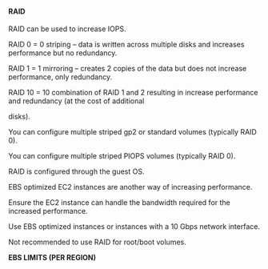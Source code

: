#### RAID


RAID can be used to increase IOPS.


RAID 0 = 0 striping – data is written across multiple disks and increases performance but no redundancy.


RAID 1 = 1 mirroring – creates 2 copies of the data but does not increase performance, only redundancy.


RAID 10 = 10 combination of RAID 1 and 2 resulting in increase performance and redundancy (at the cost of additional

disks).


You can configure multiple striped gp2 or standard volumes (typically RAID 0).


You can configure multiple striped PIOPS volumes (typically RAID 0).


RAID is configured through the guest OS.


EBS optimized EC2 instances are another way of increasing performance.


Ensure the EC2 instance can handle the bandwidth required for the increased performance.


Use EBS optimized instances or instances with a 10 Gbps network interface.


Not recommended to use RAID for root/boot volumes.


**EBS LIMITS (PER REGION)**

